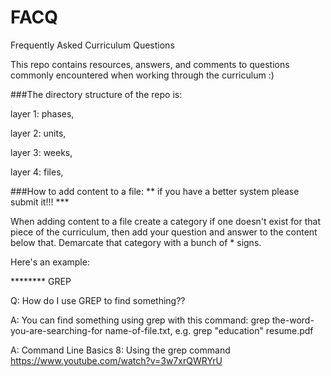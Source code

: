 # FACQ
Frequently Asked Curriculum Questions

This repo contains resources, answers, and comments to questions
commonly encountered when working through the curriculum :)

###The directory structure of the repo is:

layer 1: phases,

layer 2: units,

layer 3: weeks,

layer 4: files,


###How to add content to a file:
** if you have a better system please submit it!!! ***

When adding content to a file create a category if one doesn't exist for that piece of the curriculum, then add your question and answer to the content below that. Demarcate that category with a bunch of * signs.

Here's an example:

******** GREP

Q: How do I use GREP to find something??

A: You can find something using grep with this command:  grep the-word-you-are-searching-for name-of-file.txt, e.g. grep "education" resume.pdf

A: Command Line Basics 8: Using the grep command https://www.youtube.com/watch?v=3w7xrQWRYrU

